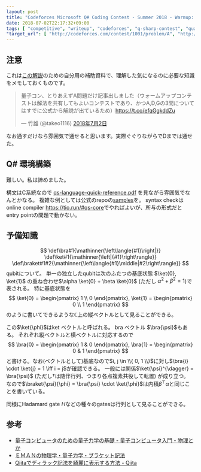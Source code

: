 ```yaml
---
layout: post
title: "Codeforces Microsoft Q# Coding Contest - Summer 2018 - Warmup: A. Generate plus state or minus state"
date: 2018-07-02T22:17:32+09:00
tags: [ "competitive", "writeup", "codeforces", "q-sharp-contest", "quantum-computing" ]
"target_url": [ "http://codeforces.com/contest/1001/problem/A", "http://takeo1116.sakura.ne.jp/cfqs01a.html" ]
---
```


## 注意

これは[この解説](http://takeo1116.sakura.ne.jp/cfqs01a.html)のための自分用の補助資料で、理解した気になるのに必要な知識をメモしておくものです。

<blockquote class="twitter-tweet" data-lang="ja"><p lang="ja" dir="ltr">量子コン、とりあえずA問題だけ記事出しました（ウォームアップコンテストは解法を共有してもよいコンテストであり、かつA,D,Gの3問についてはすでに公式から解説が出ているため）<a href="https://t.co/efqGgkddZu">https://t.co/efqGgkddZu</a></p>&mdash; 竹雄 (@takeo1116) <a href="https://twitter.com/takeo1116/status/1013724602831269888?ref_src=twsrc%5Etfw">2018年7月2日</a></blockquote>
<script async src="https://platform.twitter.com/widgets.js" charset="utf-8"></script>

なお通すだけなら雰囲気で通せると思います。実際ぐぐりながらでDまでは通せた。

## Q# 環境構築

難しい。私は諦めました。

構文はC系統なので [qs-language-quick-reference.pdf](https://assets.codeforces.com/rounds/997-998/qs-language-quick-reference.pdf) を見ながら雰囲気でなんとかなる。
複雑な例としては公式のrepoの[samples](https://github.com/Microsoft/Quantum/blob/master/Samples/Teleportation/TeleportationSample.qs)を。
syntax checkはonline compiler <https://tio.run/#qs-core>でやればよいが、所与の形式だとentry pointの問題で動かない。

## 予備知識

$$
\def\bra#1{\mathinner{\left\langle{#1}\right|}}
\def\ket#1{\mathinner{\left|{#1}\right\rangle}}
\def\braket#1#2{\mathinner{\left\langle{#1}\middle|#2\right\rangle}}
$$
qubitについて。
単一の独立したqubitは次のふたつの基底状態 $\ket{0}, \ket{1}$ の重ね合わせ$\alpha \ket{0} + \beta \ket{0}$ (ただし $\alpha^2 + \beta^2 = 1$)で表される。
特に基底状態を
$$ \ket{0} = \begin{pmatrix} 1 \\ 0 \end{pmatrix}, \ket{1} = \begin{pmatrix} 0 \\ 1 \end{pmatrix} $$
のように書いてできるような$\mathbb{C}$上の縦ベクトルとして見ることができる。

この$\ket{\phi}$はket ベクトルと呼ばれる。
bra ベクトル $\bra{\psi}$もある。
それぞれ縦ベクトルと横ベクトルに対応するので
$$ \bra{0} = \begin{pmatrix} 1 & 0 \end{pmatrix}, \bra{1} = \begin{pmatrix} 0 & 1 \end{pmatrix} $$
と書ける。なお(ベクトルとして)基底なので$i, j \in \\{ 0, 1 \\}$に対し$\bra{i} \cdot \ket{j} = 1 \iff i = j$が確認できる。
一般には関係$\ket{\psi}^{\dagger} = \bra{\psi}$ (ただし$\dagger$は随伴行列、つまり各点複素共役して転置) が成り立つ。
なので$\braket{\psi}{\phi} = \bra{\psi} \cdot \ket{\phi}$は内積$\beta^{\top}\alpha$と同じことを書いている。

同様にHadamard gate $H$などの種々のgatesは行列として見ることができる。

## 参考

-   [量子コンピュータのための量子力学の基礎 - 量子コンピュータ入門 - 物理とか](https://whyitsso.net/physics/quantum_mechanics/QI3.html)
-   [ＥＭＡＮの物理学・量子力学・ブラケット記法](http://eman-physics.net/quantum/bracket.html)
-   [Qiitaでディラック記法を綺麗に表示する方法 - Qiita](https://qiita.com/yyu/items/c140fbbd1236fe25cc7a)
